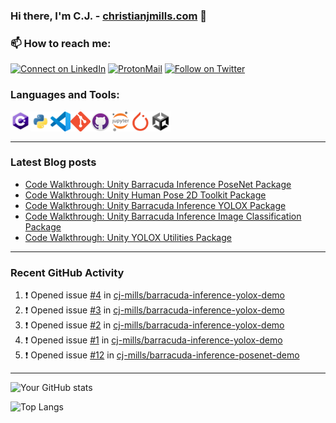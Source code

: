 ### Hi there, I'm C.J. - [christianjmills.com](https://www.christianjmills.com) 👋

<!-- ### ⚡ Fun fact: Currently open to work -->

### 📫 How to reach me: 
[![Connect on LinkedIn](https://img.shields.io/badge/--linkedin?label=LinkedIn&logo=LinkedIn&style=social)](https://www.linkedin.com/in/christianjmills/) [![ProtonMail](https://img.shields.io/badge/--email?label=ProtonMail&logo=ProtonMail&style=social)](mailto:christian@christianjmills.com) [![Follow on Twitter](https://img.shields.io/badge/--twitter?label=Twitter&logo=Twitter&style=social)](https://twitter.com/cdotjdotmills)


### Languages and Tools:

[<img align="left" alt="CSharp" width="32px" src="https://github.com/cj-mills/cj-mills/raw/main/icons/csharp/csharp.png" />][csharp]

[<img align="left" alt="Python" width="32px" src="https://github.com/cj-mills/cj-mills/raw/main/icons/python/python.png" />][python]

[<img align="left" alt="Visual Studio Code" width="32px" src="https://raw.githubusercontent.com/github/explore/80688e429a7d4ef2fca1e82350fe8e3517d3494d/topics/visual-studio-code/visual-studio-code.png" />][vscode]

[<img align="left" alt="Git" width="32px" src="https://github.com/cj-mills/cj-mills/raw/main/icons/git/git.png" />][git]

[<img align="left" alt="GitHub" width="32px" src="https://github.com/cj-mills/cj-mills/raw/main/icons/github/github.png" />][github]

[<img align="left" alt="GitHub" width="32px" src="https://github.com/github/explore/raw/b71c44e3113f74876a894853d0543eb918510365/topics/jupyter-notebook/jupyter-notebook.png" />][jupyter-notebook]

[<img align="left" alt="PyTorch" width="32px" src="https://github.com/cj-mills/cj-mills/raw/main/icons/pytorch/pytorch.png" />][pytorch]

[<img align="left" alt="PyTorch" width="32px" src="https://github.com/cj-mills/cj-mills/raw/main/icons/unity/unity.png" />][unity]

<!-- [<img align="left" alt="Terminal" width="32px" src="https://raw.githubusercontent.com/github/explore/80688e429a7d4ef2fca1e82350fe8e3517d3494d/topics/terminal/terminal.png" />][website-tags] -->

<!-- [<img align="left" alt="Solidity" width="32px" src="https://github.com/github/explore/raw/b71c44e3113f74876a894853d0543eb918510365/topics/solidity/solidity.png" />][solidity] -->

<br/>
<br/>


---
### Latest Blog posts
<!-- BLOG-POST-LIST:START -->
- [Code Walkthrough: Unity Barracuda Inference PoseNet Package](https://christianjmills.com/posts/unity-barracuda-inference-posenet-walkthrough/index.html)
- [Code Walkthrough: Unity Human Pose 2D Toolkit Package](https://christianjmills.com/posts/unity-human-pose-2d-toolkit-walkthrough/index.html)
- [Code Walkthrough: Unity Barracuda Inference YOLOX Package](https://christianjmills.com/posts/unity-barracuda-inference-yolox-walkthrough/index.html)
- [Code Walkthrough: Unity Barracuda Inference Image Classification Package](https://christianjmills.com/posts/unity-barracuda-inference-image-classification-walkthrough/index.html)
- [Code Walkthrough: Unity YOLOX Utilities Package](https://christianjmills.com/posts/unity-yolox-utils-walkthrough/index.html)
<!-- BLOG-POST-LIST:END -->



<!-- ---
### Latest YouTube Videos -->
<!-- _YOUTUBE:START -->
<!-- _YOUTUBE:END -->


---
### Recent GitHub Activity
<!--START_SECTION:activity-->
1. ❗️ Opened issue [#4](https://github.com/cj-mills/barracuda-inference-yolox-demo/issues/4) in [cj-mills/barracuda-inference-yolox-demo](https://github.com/cj-mills/barracuda-inference-yolox-demo)
2. ❗️ Opened issue [#3](https://github.com/cj-mills/barracuda-inference-yolox-demo/issues/3) in [cj-mills/barracuda-inference-yolox-demo](https://github.com/cj-mills/barracuda-inference-yolox-demo)
3. ❗️ Opened issue [#2](https://github.com/cj-mills/barracuda-inference-yolox-demo/issues/2) in [cj-mills/barracuda-inference-yolox-demo](https://github.com/cj-mills/barracuda-inference-yolox-demo)
4. ❗️ Opened issue [#1](https://github.com/cj-mills/barracuda-inference-yolox-demo/issues/1) in [cj-mills/barracuda-inference-yolox-demo](https://github.com/cj-mills/barracuda-inference-yolox-demo)
5. ❗️ Opened issue [#12](https://github.com/cj-mills/barracuda-inference-posenet-demo/issues/12) in [cj-mills/barracuda-inference-posenet-demo](https://github.com/cj-mills/barracuda-inference-posenet-demo)
<!--END_SECTION:activity-->

---
<!-- Dark Mode -->
![Your GitHub stats](https://github-readme-stats.vercel.app/api?username=cj-mills&show_icons=true&hide_border=true&theme=github_dark)

![Top Langs](https://github-readme-stats.vercel.app/api/top-langs/?username=cj-mills&layout=compact&show_icons=true&hide_border=true&theme=github_dark&&hide=ASP.NET,ShaderLab&langs_count=6)


[website]: https://christianjmills.com
[website-tags]: https://christianjmills.com/categories
[website-python]: https://christianjmills.com/categories/#python
[vscode]: https://code.visualstudio.com/
[python]: https://www.python.org/
[github]: https://github.com/
[git]: https://git-scm.com/
[jupyter-notebook]: https://jupyter.org/
[pytorch]: https://pytorch.org/
[unity]: https://unity.com/
[csharp]: https://docs.microsoft.com/en-us/dotnet/csharp/


[bash]: https://www.gnu.org/software/bash/
[solidity]: https://soliditylang.org/
[FastAPI]: https://fastapi.tiangolo.com/

<!--
**cj-mills/cj-mills** is a ✨ _special_ ✨ repository because its `README.md` (this file) appears on your GitHub profile.

Here are some ideas to get you started:

- 🔭 I’m currently working on ...
- 🌱 I’m currently learning ...
- 👯 I’m looking to collaborate on ...
- 🤔 I’m looking for help with ...
- 💬 Ask me about ...
- 📫 How to reach me: ...
- 😄 Pronouns: ...
- ⚡ Fun fact: ...
-->
